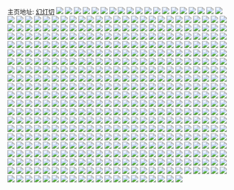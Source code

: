 主页地址: [幻灯切](https://weibo.com/u/5412449583) 
![](https://wx4.sinaimg.cn/mw2000/005Ui5nVly1h9natzh919j31sc1scnpe.jpg) 
![](https://wx4.sinaimg.cn/mw2000/005Ui5nVly1h9nevt09huj30n00n0wh3.jpg) 
![](https://wx4.sinaimg.cn/mw2000/005Ui5nVly1h9nczbnmfcj327v22g1i1.jpg) 
![](https://wx4.sinaimg.cn/mw2000/005Ui5nVly1h9nb213clcj30xk18eh2a.jpg) 
![](https://wx4.sinaimg.cn/mw2000/005Ui5nVly1h9ne6npmhoj30ty0ec777.jpg) 
![](https://wx4.sinaimg.cn/mw2000/005Ui5nVly1h9ndvvjcl5j31j41j4b29.jpg) 
![](https://wx4.sinaimg.cn/mw2000/005Ui5nVly1h9ne96yicrj31wx1wxe81.jpg) 
![](https://wx4.sinaimg.cn/mw2000/005Ui5nVly1h9ne7sv9xdj30k00b4aaj.jpg) 
![](https://wx4.sinaimg.cn/mw2000/005Ui5nVly1h9ndsv0gtlj30zx1bvtmv.jpg) 
![](https://wx4.sinaimg.cn/mw2000/005Ui5nVly1h9lpiifto1j329i29iqv5.jpg) 
![](https://wx4.sinaimg.cn/mw2000/005Ui5nVly1h9lpieqbm5j326u26ue82.jpg) 
![](https://wx4.sinaimg.cn/mw2000/005Ui5nVly1h9lptrwo8bj326v26vaum.jpg) 
![](https://wx4.sinaimg.cn/mw2000/005Ui5nVly1h9lqa38grnj31sc1sce81.jpg) 
![](https://wx4.sinaimg.cn/mw2000/005Ui5nVly1h9lqifw4ilj329p29pdvi.jpg) 
![](https://wx4.sinaimg.cn/mw2000/005Ui5nVly1h9lpin6esaj326u26ukjm.jpg) 
![](https://wx4.sinaimg.cn/mw2000/005Ui5nVly1h9gkvyl6u1j32c0340u0z.jpg) 
![](https://wx4.sinaimg.cn/mw2000/005Ui5nVly1h9gkw1big7j32c0340u0y.jpg) 
![](https://wx4.sinaimg.cn/mw2000/005Ui5nVly1h9gkw3atlmj33402c0kjn.jpg) 
![](https://wx4.sinaimg.cn/mw2000/005Ui5nVly1h9gkw62zqjj32c03401l1.jpg) 
![](https://wx4.sinaimg.cn/mw2000/005Ui5nVly1h9gl941cnpj32c0340u0y.jpg) 
![](https://wx4.sinaimg.cn/mw2000/005Ui5nVly1h9gafduklkj32c03407wj.jpg) 
![](https://wx4.sinaimg.cn/mw2000/005Ui5nVly1h9gafftsozj32c03401kz.jpg) 
![](https://wx4.sinaimg.cn/mw2000/005Ui5nVly1h9gafgtf1rj326c2wgb2a.jpg) 
![](https://wx4.sinaimg.cn/mw2000/005Ui5nVly1h9gafi0q05j32c03404qr.jpg) 
![](https://wx4.sinaimg.cn/mw2000/005Ui5nVly1h6qvjwzzkmj30sg0sg44x.jpg) 
![](https://wx4.sinaimg.cn/mw2000/005Ui5nVly1h6qmq89uerj311q11qkgm.jpg) 
![](https://wx4.sinaimg.cn/mw2000/005Ui5nVly1h6qmq9o7n6j318g18g1kx.jpg) 
![](https://wx4.sinaimg.cn/mw2000/005Ui5nVly1h6qms9kxgrj31bq0zrdim.jpg) 
![](https://wx4.sinaimg.cn/mw2000/005Ui5nVly1h6qms4kag2j32c0340kjm.jpg) 
![](https://wx4.sinaimg.cn/mw2000/005Ui5nVly1h6qms2kxd7j30xh0xh4kz.jpg) 
![](https://wx4.sinaimg.cn/mw2000/005Ui5nVly1h6qmqb3vkrj318g18gkjl.jpg) 
![](https://wx4.sinaimg.cn/mw2000/005Ui5nVly1h6qmqbueiij30xh0xh1kx.jpg) 
![](https://wx4.sinaimg.cn/mw2000/005Ui5nVly1h6qmqcp5gaj31121124qp.jpg) 
![](https://wx4.sinaimg.cn/mw2000/005Ui5nVly1h6qvjy19hjj311w11w14j.jpg) 
![](https://wx4.sinaimg.cn/mw2000/005Ui5nVly1h6qnc0jlm0j30sg0prdmw.jpg) 
![](https://wx4.sinaimg.cn/mw2000/005Ui5nVly1h6qnerkp25j30sg0sgtf8.jpg) 
![](https://wx4.sinaimg.cn/mw2000/005Ui5nVly1h6qmqeywgvj312q12qnhc.jpg) 
![](https://wx4.sinaimg.cn/mw2000/005Ui5nVly1h6r1sccmiej32c0340u0x.jpg) 
![](https://wx4.sinaimg.cn/mw2000/005Ui5nVly1h6qms7iea3j31sc28f4qq.jpg) 
![](https://wx4.sinaimg.cn/mw2000/005Ui5nVly1h6qmqdag8zj30oh0woaoo.jpg) 
![](https://wx4.sinaimg.cn/mw2000/005Ui5nVly1h6qmqe7v2fj30xc166x2i.jpg) 
![](https://wx4.sinaimg.cn/mw2000/005Ui5nVly1h6l5qq3yvoj32g81knkjl.jpg) 
![](https://wx4.sinaimg.cn/mw2000/005Ui5nVly1h6l5qg3tg4j32c0340kjl.jpg) 
![](https://wx4.sinaimg.cn/mw2000/005Ui5nVly1h6lkox7bowj30u01dfamu.jpg) 
![](https://wx4.sinaimg.cn/mw2000/005Ui5nVly1h6ou0dlxsrj30jk0q2wfj.jpg) 
![](https://wx4.sinaimg.cn/mw2000/005Ui5nVly1h6ou0f3ilyj32c02c07wh.jpg) 
![](https://wx4.sinaimg.cn/mw2000/005Ui5nVly1h6ou0h0rawj32ve25ju0x.jpg) 
![](https://wx4.sinaimg.cn/mw2000/005Ui5nVly1h6ou0ivvsnj33402c0x6p.jpg) 
![](https://wx4.sinaimg.cn/mw2000/005Ui5nVly1h6ou0lthcaj32c03401kz.jpg) 
![](https://wx4.sinaimg.cn/mw2000/005Ui5nVly1h6ou0o4np3j33402c0kjl.jpg) 
![](https://wx4.sinaimg.cn/mw2000/005Ui5nVly1h5aruou6ptj311q1dze81.jpg) 
![](https://wx4.sinaimg.cn/mw2000/005Ui5nVly1h5arugovtkj32c02c0u0z.jpg) 
![](https://wx4.sinaimg.cn/mw2000/005Ui5nVly1h5aruczfiij31z72ofkjo.jpg) 
![](https://wx4.sinaimg.cn/mw2000/005Ui5nVly1h5aruk5azaj32c02c0x6r.jpg) 
![](https://wx4.sinaimg.cn/mw2000/005Ui5nVly1h5arulumtuj316o1kwnpd.jpg) 
![](https://wx4.sinaimg.cn/mw2000/005Ui5nVly1h5arunud0kj32c02c01kz.jpg) 
![](https://wx4.sinaimg.cn/mw2000/005Ui5nVly1h4eqbodswtj32ao1j47wj.jpg) 
![](https://wx4.sinaimg.cn/mw2000/005Ui5nVly1h4eqbljcraj32ao328kjp.jpg) 
![](https://wx4.sinaimg.cn/mw2000/005Ui5nVly1h4eqbik55ij32ao1j4b2a.jpg) 
![](https://wx4.sinaimg.cn/mw2000/005Ui5nVly1h4baqku66mj326s2x2hdw.jpg) 
![](https://wx4.sinaimg.cn/mw2000/005Ui5nVly1h4baqriaexj315q1j44qp.jpg) 
![](https://wx4.sinaimg.cn/mw2000/005Ui5nVly1h4baqoz34ej31kv23unpd.jpg) 
![](https://wx4.sinaimg.cn/mw2000/005Ui5nVly1h4baqyfbakj31kw11xb29.jpg) 
![](https://wx4.sinaimg.cn/mw2000/005Ui5nVly1h4baqumsexj33402c0kjl.jpg) 
![](https://wx4.sinaimg.cn/mw2000/005Ui5nVly1h4bar26svcj31kw11x1kx.jpg) 
![](https://wx4.sinaimg.cn/mw2000/005Ui5nVly1h4baqfkbr8j31kw11xnpd.jpg) 
![](https://wx4.sinaimg.cn/mw2000/005Ui5nVly1h4baqt2zfmj32041c3e81.jpg) 
![](https://wx4.sinaimg.cn/mw2000/005Ui5nVly1h4bar760hrj32ao1j4u0y.jpg) 
![](https://wx4.sinaimg.cn/mw2000/005Ui5nVly1h3h1942hsmj316n1haqv5.jpg) 
![](https://wx4.sinaimg.cn/mw2000/005Ui5nVly1h3h18uejxgj32c0340hdx.jpg) 
![](https://wx4.sinaimg.cn/mw2000/005Ui5nVly1h3h192h5x0j316o1hcqv5.jpg) 
![](https://wx4.sinaimg.cn/mw2000/005Ui5nVly1h3h18yg8qoj31lc24gx6q.jpg) 
![](https://wx4.sinaimg.cn/mw2000/005Ui5nVly1h3h18w4fomj316o1hcnpd.jpg) 
![](https://wx4.sinaimg.cn/mw2000/005Ui5nVly1h2gefe0lsdj32c03407wj.jpg) 
![](https://wx4.sinaimg.cn/mw2000/005Ui5nVly1h2geffpiuqj31qq2bmqv6.jpg) 
![](https://wx4.sinaimg.cn/mw2000/005Ui5nVly1h2gefcvq4fj31b21i6b29.jpg) 
![](https://wx4.sinaimg.cn/mw2000/005Ui5nVly1h0vovfuvu0j32mc1yrx6p.jpg) 
![](https://wx4.sinaimg.cn/mw2000/005Ui5nVly1h0vovh9k9uj32nn1zqqv5.jpg) 
![](https://wx4.sinaimg.cn/mw2000/005Ui5nVly1h0vovessklj31v81ef1kx.jpg) 
![](https://wx4.sinaimg.cn/mw2000/005Ui5nVly1gzeg5mj5ndj33402c0u0y.jpg) 
![](https://wx4.sinaimg.cn/mw2000/005Ui5nVly1gzeg5nuiw5j32c02uc1ky.jpg) 
![](https://wx4.sinaimg.cn/mw2000/005Ui5nVly1gzeg5ozfh4j32c0340b2a.jpg) 
![](https://wx4.sinaimg.cn/mw2000/005Ui5nVly1gzeg5k70pcj33402c0npf.jpg) 
![](https://wx4.sinaimg.cn/mw2000/005Ui5nVly1gzeg5s6bzpj32c02j8u0x.jpg) 
![](https://wx4.sinaimg.cn/mw2000/005Ui5nVly1gzeg5r2ia2j32c03407wi.jpg) 
![](https://wx4.sinaimg.cn/mw2000/005Ui5nVly1gyennntyr0j30n00jp0te.jpg) 
![](https://wx4.sinaimg.cn/mw2000/005Ui5nVly1gyennlynixj30n00hqdgj.jpg) 
![](https://wx4.sinaimg.cn/mw2000/005Ui5nVly1gyennlkxhbj30mz0j8jsj.jpg) 
![](https://wx4.sinaimg.cn/mw2000/005Ui5nVly1gyennmgnebj30n00k1my2.jpg) 
![](https://wx4.sinaimg.cn/mw2000/005Ui5nVly1gyennmyxnsj30n00ktn12.jpg) 
![](https://wx4.sinaimg.cn/mw2000/005Ui5nVly1gyennnixvzj30n00jgt9l.jpg) 
![](https://wx4.sinaimg.cn/mw2000/005Ui5nVly1gxushecuqvj31sc28knpe.jpg) 
![](https://wx4.sinaimg.cn/mw2000/005Ui5nVly1gxutfh39s6j32c03407np.jpg) 
![](https://wx4.sinaimg.cn/mw2000/005Ui5nVly1gxutu1yqf4j31sc28fhdu.jpg) 
![](https://wx4.sinaimg.cn/mw2000/005Ui5nVly1gxutl7k9gyj31sc28s1kz.jpg) 
![](https://wx4.sinaimg.cn/mw2000/005Ui5nVly1gxutka70zqj328f28phdu.jpg) 
![](https://wx4.sinaimg.cn/mw2000/005Ui5nVly1gxuu13cvmej32c0340kjm.jpg) 
![](https://wx4.sinaimg.cn/mw2000/005Ui5nVly1gxutzdxq3ij32092sahdt.jpg) 
![](https://wx4.sinaimg.cn/mw2000/005Ui5nVly1gxuu14hf0aj30os0lbgp7.jpg) 
![](https://wx4.sinaimg.cn/mw2000/005Ui5nVly1gxuu2jtt4yj32c0340e81.jpg) 
![](https://wx4.sinaimg.cn/mw2000/005Ui5nVly1gvwct2n6vvj30u00u078g.jpg) 
![](https://wx4.sinaimg.cn/mw2000/005Ui5nVly1guokou93v6j62jb1wh7wi02.jpg) 
![](https://wx4.sinaimg.cn/mw2000/005Ui5nVly1guokoxlz4wj62gb1na7wi02.jpg) 
![](https://wx4.sinaimg.cn/mw2000/005Ui5nVly1guoiegwln4j30n01dskd6.jpg) 
![](https://wx4.sinaimg.cn/mw2000/005Ui5nVly1guoiejfrk7j60n01dsawz02.jpg) 
![](https://wx4.sinaimg.cn/mw2000/005Ui5nVly1gtyzil3vcxj30n00lv75q.jpg) 
![](https://wx4.sinaimg.cn/mw2000/005Ui5nVly1gtyzilenumj30n00hi0t3.jpg) 
![](https://wx4.sinaimg.cn/mw2000/005Ui5nVly1gtyzilp9enj30n00kd756.jpg) 
![](https://wx4.sinaimg.cn/mw2000/005Ui5nVly1gtyzim30xcj30n00kdwfc.jpg) 
![](https://wx4.sinaimg.cn/mw2000/005Ui5nVly1gtyzimf1msj30n00j6t9c.jpg) 
![](https://wx4.sinaimg.cn/mw2000/005Ui5nVly1gtyzimqi8mj30n00jkaan.jpg) 
![](https://wx4.sinaimg.cn/mw2000/005Ui5nVly1gtyzimzw2nj30n00k0q3k.jpg) 
![](https://wx4.sinaimg.cn/mw2000/005Ui5nVly1gtyzind6aij30n00nr0tm.jpg) 
![](https://wx4.sinaimg.cn/mw2000/005Ui5nVly1gtyzinnlgrj30n00ka3zo.jpg) 
![](https://wx4.sinaimg.cn/mw2000/005Ui5nVly1gtm5um4egbj32c03404qq.jpg) 
![](https://wx4.sinaimg.cn/mw2000/005Ui5nVly1gthmpe2gl2j31sc2dsx6p.jpg) 
![](https://wx4.sinaimg.cn/mw2000/005Ui5nVly1gthmpg33h3j31s41xdhdt.jpg) 
![](https://wx4.sinaimg.cn/mw2000/005Ui5nVly1gthmphoznjj31sc232e82.jpg) 
![](https://wx4.sinaimg.cn/mw2000/005Ui5nVly1gthmpkahkqj31o02801ky.jpg) 
![](https://wx4.sinaimg.cn/mw2000/005Ui5nVly1gthmpmlszcj31ij23px6p.jpg) 
![](https://wx4.sinaimg.cn/mw2000/005Ui5nVly1gthmppfk5jj31ic20gu0x.jpg) 
![](https://wx4.sinaimg.cn/mw2000/005Ui5nVly1gthmptbhtpj31lk24r1ky.jpg) 
![](https://wx4.sinaimg.cn/mw2000/005Ui5nVly1gthmpuw8lvj33402c0b2a.jpg) 
![](https://wx4.sinaimg.cn/mw2000/005Ui5nVly1gthmq1pt2kj320v2v0e83.jpg) 
![](https://wx4.sinaimg.cn/mw2000/005Ui5nVly1gthmwwtyywj31o020xqv5.jpg) 
![](https://wx4.sinaimg.cn/mw2000/005Ui5nVly1gtis9lftemj32802yo4qr.jpg) 
![](https://wx4.sinaimg.cn/mw2000/005Ui5nVly1gtise4vowfj32ds1scnpe.jpg) 
![](https://wx4.sinaimg.cn/mw2000/005Ui5nVly1gt63pq1j23j30n011242k.jpg) 
![](https://wx4.sinaimg.cn/mw2000/005Ui5nVly1gshwsxiamfj30n00ssaeu.jpg) 
![](https://wx4.sinaimg.cn/mw2000/005Ui5nVly1gshwsycuyzj30n00vnjwc.jpg) 
![](https://wx4.sinaimg.cn/mw2000/005Ui5nVly1gsgs5j6hdij31x11o0b2e.jpg) 
![](https://wx4.sinaimg.cn/mw2000/005Ui5nVly1gsgs5lqo26j31o01rkhdv.jpg) 
![](https://wx4.sinaimg.cn/mw2000/005Ui5nVgy1grxowrm0k9j31um1ulhdv.jpg) 
![](https://wx4.sinaimg.cn/mw2000/005Ui5nVgy1grxox679ohj32c02c0u15.jpg) 
![](https://wx4.sinaimg.cn/mw2000/005Ui5nVgy1grxow58rckj32682684qq.jpg) 
![](https://wx4.sinaimg.cn/mw2000/005Ui5nVgy1grxow9v71lj31jl1jlx6p.jpg) 
![](https://wx4.sinaimg.cn/mw2000/005Ui5nVgy1grxow6wx66j32c02c0npd.jpg) 
![](https://wx4.sinaimg.cn/mw2000/005Ui5nVgy1grxowejbjjj31hr1zo4qq.jpg) 
![](https://wx4.sinaimg.cn/mw2000/005Ui5nVgy1grxowkepc0j31xd1xd1kz.jpg) 
![](https://wx4.sinaimg.cn/mw2000/005Ui5nVgy1grxow3u2t9j31v4288npd.jpg) 
![](https://wx4.sinaimg.cn/mw2000/005Ui5nVgy1grxox993y5j33402c0b29.jpg) 
![](https://wx4.sinaimg.cn/mw2000/005Ui5nVgy1grxoxsv65sj32c02c0hdv.jpg) 
![](https://wx4.sinaimg.cn/mw2000/005Ui5nVgy1grxoxnkv26j32c0340e8b.jpg) 
![](https://wx4.sinaimg.cn/mw2000/005Ui5nVgy1grxp2zzzqaj31c21c2b29.jpg) 
![](https://wx4.sinaimg.cn/mw2000/005Ui5nVgy1grsnamm0c1j323o23okjm.jpg) 
![](https://wx4.sinaimg.cn/mw2000/005Ui5nVgy1grsnd0gcxzj3288289npj.jpg) 
![](https://wx4.sinaimg.cn/mw2000/005Ui5nVgy1grsncoefgtj32642iphdw.jpg) 
![](https://wx4.sinaimg.cn/mw2000/005Ui5nVgy1grsnah7jepj32c02c01l3.jpg) 
![](https://wx4.sinaimg.cn/mw2000/005Ui5nVgy1grsnd4zlahj32c02c0b2b.jpg) 
![](https://wx4.sinaimg.cn/mw2000/005Ui5nVgy1grsnd6y06uj32c02c07o6.jpg) 
![](https://wx4.sinaimg.cn/mw2000/005Ui5nVly1grlp1iqgv6j30n00jfta8.jpg) 
![](https://wx4.sinaimg.cn/mw2000/005Ui5nVly1grlp1iy9n0j30n00lpdgg.jpg) 
![](https://wx4.sinaimg.cn/mw2000/005Ui5nVly1grlp1j68s3j30n00kh3za.jpg) 
![](https://wx4.sinaimg.cn/mw2000/005Ui5nVly1grlp1jf434j30n00lv0t6.jpg) 
![](https://wx4.sinaimg.cn/mw2000/005Ui5nVly1grlp1k34ckj30n00ixgmu.jpg) 
![](https://wx4.sinaimg.cn/mw2000/005Ui5nVly1grlp1ld501j30n00jgaam.jpg) 
![](https://wx4.sinaimg.cn/mw2000/005Ui5nVly1grlp1ihvvaj30n00l5wf6.jpg) 
![](https://wx4.sinaimg.cn/mw2000/005Ui5nVly1grlp1lw7z2j30n00k5t9a.jpg) 
![](https://wx4.sinaimg.cn/mw2000/005Ui5nVly1grlp1m4jndj30n00k3gme.jpg) 
![](https://wx4.sinaimg.cn/mw2000/005Ui5nVly1gqv64q1xbrj30hs0hpjt1.jpg) 
![](https://wx4.sinaimg.cn/mw2000/005Ui5nVly1gqoulg76r7j31x71x7u12.jpg) 
![](https://wx4.sinaimg.cn/mw2000/005Ui5nVly1gqouljhp5aj327y2z8e82.jpg) 
![](https://wx4.sinaimg.cn/mw2000/005Ui5nVly1gqoulspw4nj323v2t5npn.jpg) 
![](https://wx4.sinaimg.cn/mw2000/005Ui5nVly1gqoulvn0v7j31y81ylnpd.jpg) 
![](https://wx4.sinaimg.cn/mw2000/005Ui5nVly1gqoumq2hqij31sl1sl1l5.jpg) 
![](https://wx4.sinaimg.cn/mw2000/005Ui5nVly1gqoumyk8jvj32c02c0npl.jpg) 
![](https://wx4.sinaimg.cn/mw2000/005Ui5nVly1gqoum61lspj32c02c0x6z.jpg) 
![](https://wx4.sinaimg.cn/mw2000/005Ui5nVly1gqoul9y2caj321n21nnpl.jpg) 
![](https://wx4.sinaimg.cn/mw2000/005Ui5nVly1gqoumj3m9uj32c0340qvj.jpg) 
![](https://wx4.sinaimg.cn/mw2000/005Ui5nVly1gp930ursyjj31hb1hb4qp.jpg) 
![](https://wx4.sinaimg.cn/mw2000/005Ui5nVly1gp930snfypj32c02c0npe.jpg) 
![](https://wx4.sinaimg.cn/mw2000/005Ui5nVly1gp930tq12aj32c02fakjm.jpg) 
![](https://wx4.sinaimg.cn/mw2000/005Ui5nVly1gou57v2877j30n00l60tc.jpg) 
![](https://wx4.sinaimg.cn/mw2000/005Ui5nVly1gou57vfnsaj30n00jx40d.jpg) 
![](https://wx4.sinaimg.cn/mw2000/005Ui5nVly1gou57w1w46j30n00j3gma.jpg) 
![](https://wx4.sinaimg.cn/mw2000/005Ui5nVly1gou57wk2ycj30n00ildgl.jpg) 
![](https://wx4.sinaimg.cn/mw2000/005Ui5nVly1gou57vrli6j30n00j9jsu.jpg) 
![](https://wx4.sinaimg.cn/mw2000/005Ui5nVly1gou57uo8h8j30n00itmxt.jpg) 
![](https://wx4.sinaimg.cn/mw2000/005Ui5nVly1gou57wbzx5j30n00jht9l.jpg) 
![](https://wx4.sinaimg.cn/mw2000/005Ui5nVly1gou57wt7v4j30n00kiaav.jpg) 
![](https://wx4.sinaimg.cn/mw2000/005Ui5nVly1gou58gptcyj30n00i7dgp.jpg) 
![](https://wx4.sinaimg.cn/mw2000/005Ui5nVly1gobn1wl5xnj32681mob29.jpg) 
![](https://wx4.sinaimg.cn/mw2000/005Ui5nVly1gobn1yfqgbj32br1qtkjl.jpg) 
![](https://wx4.sinaimg.cn/mw2000/005Ui5nVly1gobn21hkgxj329v1penpd.jpg) 
![](https://wx4.sinaimg.cn/mw2000/005Ui5nVly1gobn278gwuj32y624qnpe.jpg) 
![](https://wx4.sinaimg.cn/mw2000/005Ui5nVly1gobn23yiz9j31x61w3hdt.jpg) 
![](https://wx4.sinaimg.cn/mw2000/005Ui5nVly1gobn1u8zpfj33402c01kz.jpg) 
![](https://wx4.sinaimg.cn/mw2000/005Ui5nVly1gnf7bt4ilzj30n00jdadv.jpg) 
![](https://wx4.sinaimg.cn/mw2000/005Ui5nVly1gnf7btsjegj30n00lqq78.jpg) 
![](https://wx4.sinaimg.cn/mw2000/005Ui5nVly1gnf7btd0duj30n00jnwia.jpg) 
![](https://wx4.sinaimg.cn/mw2000/005Ui5nVly1gnf7btzl9rj30ms0m8aej.jpg) 
![](https://wx4.sinaimg.cn/mw2000/005Ui5nVly1gnf7lsr0pej30n00lfq71.jpg) 
![](https://wx4.sinaimg.cn/mw2000/005Ui5nVly1gnf7bubdzmj30n00iujva.jpg) 
![](https://wx4.sinaimg.cn/mw2000/005Ui5nVly1gnf7bujxrvj30n00iztc5.jpg) 
![](https://wx4.sinaimg.cn/mw2000/005Ui5nVly1gnf7htfjosj30n00jcjxc.jpg) 
![](https://wx4.sinaimg.cn/mw2000/005Ui5nVly1gnf7lsj17tj30n00j10w5.jpg) 
![](https://wx4.sinaimg.cn/mw2000/005Ui5nVly1gn3bvzveylj30mg0u0q91.jpg) 
![](https://wx4.sinaimg.cn/mw2000/005Ui5nVly1gm8ev0kfx4j32c02c0e83.jpg) 
![](https://wx4.sinaimg.cn/mw2000/005Ui5nVly1gm8ev764i3j31xl1xl1ky.jpg) 
![](https://wx4.sinaimg.cn/mw2000/005Ui5nVly1gm8euu3cexj32c02c0b2b.jpg) 
![](https://wx4.sinaimg.cn/mw2000/005Ui5nVly1gm8euojndfj32c02c0e82.jpg) 
![](https://wx4.sinaimg.cn/mw2000/005Ui5nVly1gm8eu7kf32j32c02c04qp.jpg) 
![](https://wx4.sinaimg.cn/mw2000/005Ui5nVly1gm8euhnf5sj30ru15qtkh.jpg) 
![](https://wx4.sinaimg.cn/mw2000/005Ui5nVly1gm8euee4x6j31vf1hkhdt.jpg) 
![](https://wx4.sinaimg.cn/mw2000/005Ui5nVly1gm8eu9rng0j30ru17jh77.jpg) 
![](https://wx4.sinaimg.cn/mw2000/005Ui5nVly1gm8euguaojj31rk1rkb29.jpg) 
![](https://wx4.sinaimg.cn/mw2000/005Ui5nVly1glb0me86wvj32c0340hdu.jpg) 
![](https://wx4.sinaimg.cn/mw2000/005Ui5nVly1glb0ml741fj32c03401kz.jpg) 
![](https://wx4.sinaimg.cn/mw2000/005Ui5nVly1gl1ttsd57gj30n01ds4qs.jpg) 
![](https://wx4.sinaimg.cn/mw2000/005Ui5nVly1gl1ttv95qij30n01dse84.jpg) 
![](https://wx4.sinaimg.cn/mw2000/005Ui5nVly1gl1ttvo7kwj30n00fgmzv.jpg) 
![](https://wx4.sinaimg.cn/mw2000/005Ui5nVly1gl1ttyc8g2j30n01ds4qs.jpg) 
![](https://wx4.sinaimg.cn/mw2000/005Ui5nVly1gl1ttyxhxpj30mo0tnwjv.jpg) 
![](https://wx4.sinaimg.cn/mw2000/005Ui5nVly1gl1tu1shrcj30n01dsnpg.jpg) 
![](https://wx4.sinaimg.cn/mw2000/005Ui5nVly1gl1ttpmby7j30n01dsb2c.jpg) 
![](https://wx4.sinaimg.cn/mw2000/005Ui5nVly1gl1tu4kgi0j30n01dse84.jpg) 
![](https://wx4.sinaimg.cn/mw2000/005Ui5nVly1gka1evnhpqj31o044bu0y.jpg) 
![](https://wx4.sinaimg.cn/mw2000/005Ui5nVly1gka1f4ldvhj30n01dsb29.jpg) 
![](https://wx4.sinaimg.cn/mw2000/005Ui5nVly1gka1f0xa71j31o046iu0x.jpg) 
![](https://wx4.sinaimg.cn/mw2000/005Ui5nVly1gj8j0kackoj32c03407wj.jpg) 
![](https://wx4.sinaimg.cn/mw2000/005Ui5nVly1gj8j0yw9vhj32c02c0hdu.jpg) 
![](https://wx4.sinaimg.cn/mw2000/005Ui5nVly1gj8j0qunknj32c0340hdv.jpg) 
![](https://wx4.sinaimg.cn/mw2000/005Ui5nVly1gj8j0adx0hj324e2tvx6q.jpg) 
![](https://wx4.sinaimg.cn/mw2000/005Ui5nVly1gj8j0vjesnj314z1jf4qp.jpg) 
![](https://wx4.sinaimg.cn/mw2000/005Ui5nVly1gj8j00lmxjj31y92pc7wi.jpg) 
![](https://wx4.sinaimg.cn/mw2000/005Ui5nVly1gj8j0eqldvj31w92r0hdu.jpg) 
![](https://wx4.sinaimg.cn/mw2000/005Ui5nVly1gj8j0u0njqj32c0340u0x.jpg) 
![](https://wx4.sinaimg.cn/mw2000/005Ui5nVly1gj8s01sucdj31w42iuqv5.jpg) 
![](https://wx4.sinaimg.cn/mw2000/005Ui5nVly1gj6hvufoguj30n00fvadq.jpg) 
![](https://wx4.sinaimg.cn/mw2000/005Ui5nVly1gj58swxyslj32c0340e83.jpg) 
![](https://wx4.sinaimg.cn/mw2000/005Ui5nVly1gj58stmeluj30ki0o9n3i.jpg) 
![](https://wx4.sinaimg.cn/mw2000/005Ui5nVly1gizq5b6f5lj30u00x17dm.jpg) 
![](https://wx4.sinaimg.cn/mw2000/005Ui5nVly1gizq54ear9j30u011iahl.jpg) 
![](https://wx4.sinaimg.cn/mw2000/005Ui5nVly1gizq5calkmj30u00u0jyq.jpg) 
![](https://wx4.sinaimg.cn/mw2000/005Ui5nVly1gizq59ejukj30u00u00z8.jpg) 
![](https://wx4.sinaimg.cn/mw2000/005Ui5nVly1gizq571au7j30u00u079x.jpg) 
![](https://wx4.sinaimg.cn/mw2000/005Ui5nVly1gizq58rksmj30u00u0gs0.jpg) 
![](https://wx4.sinaimg.cn/mw2000/005Ui5nVly1gizq5amgpfj30u00u0qf1.jpg) 
![](https://wx4.sinaimg.cn/mw2000/005Ui5nVly1gizq56c5vjj30u011in6f.jpg) 
![](https://wx4.sinaimg.cn/mw2000/005Ui5nVly1gj0q9m57i5j327n27ne81.jpg) 
![](https://wx4.sinaimg.cn/mw2000/005Ui5nVly1gi5ptiwvjgj31400u04dc.jpg) 
![](https://wx4.sinaimg.cn/mw2000/005Ui5nVly1gi5ptjlftuj30u0140n3e.jpg) 
![](https://wx4.sinaimg.cn/mw2000/005Ui5nVly1gi5ptkj51zj31400u0jwq.jpg) 
![](https://wx4.sinaimg.cn/mw2000/005Ui5nVly1gi5ptlftrkj30u014047i.jpg) 
![](https://wx4.sinaimg.cn/mw2000/005Ui5nVly1gi5ptnxb4dj31400u0k7f.jpg) 
![](https://wx4.sinaimg.cn/mw2000/005Ui5nVly1gi5ptp4eo9j30u0140akf.jpg) 
![](https://wx4.sinaimg.cn/mw2000/005Ui5nVly1gi5ptpvp4nj30u0140ag6.jpg) 
![](https://wx4.sinaimg.cn/mw2000/005Ui5nVly1gi5ptr23hrj30u0140dpw.jpg) 
![](https://wx4.sinaimg.cn/mw2000/005Ui5nVly1gi5ptsc7kij30u0140tgw.jpg) 
![](https://wx4.sinaimg.cn/mw2000/005Ui5nVly1ghzywi4dwkj30u02h0ajm.jpg) 
![](https://wx4.sinaimg.cn/mw2000/005Ui5nVly1gh05olvq81j3269269qv6.jpg) 
![](https://wx4.sinaimg.cn/mw2000/005Ui5nVly1gh05ohdnbzj31w421lb2a.jpg) 
![](https://wx4.sinaimg.cn/mw2000/005Ui5nVly1gh05nu7h15j31ae1c8arl.jpg) 
![](https://wx4.sinaimg.cn/mw2000/005Ui5nVly1gh05oc84zkj31cl13q1kx.jpg) 
![](https://wx4.sinaimg.cn/mw2000/005Ui5nVly1gh05oefnonj32c02c07wi.jpg) 
![](https://wx4.sinaimg.cn/mw2000/005Ui5nVly1gh05oaujybj31gx16khdt.jpg) 
![](https://wx4.sinaimg.cn/mw2000/005Ui5nVly1ggtyfcd3d6j30ri3uctru.jpg) 
![](https://wx4.sinaimg.cn/mw2000/005Ui5nVly1ggtyfd0iiij30z20o7gtb.jpg) 
![](https://wx4.sinaimg.cn/mw2000/005Ui5nVly1ggf5l76mf6j30y00u0dkl.jpg) 
![](https://wx4.sinaimg.cn/mw2000/005Ui5nVly1gg6v6qcao9j329q1pae81.jpg) 
![](https://wx4.sinaimg.cn/mw2000/005Ui5nVly1gg6uyp70bfj32c0340b2a.jpg) 
![](https://wx4.sinaimg.cn/mw2000/005Ui5nVly1gg6uyj75zdj331529ue82.jpg) 
![](https://wx4.sinaimg.cn/mw2000/005Ui5nVly1gg6uyna7koj32wu26lkjm.jpg) 
![](https://wx4.sinaimg.cn/mw2000/005Ui5nVly1gfvkyow2apj30n00zljzi.jpg) 
![](https://wx4.sinaimg.cn/mw2000/005Ui5nVly1gfwjfjgk5nj30n010odjy.jpg) 
![](https://wx4.sinaimg.cn/mw2000/005Ui5nVly1gfvktcjurej30n00zt7f0.jpg) 
![](https://wx4.sinaimg.cn/mw2000/005Ui5nVly1gfwjfm4unyj31ia1vu1ky.jpg) 
![](https://wx4.sinaimg.cn/mw2000/005Ui5nVly1gfwjfixp1ij31j41wwe81.jpg) 
![](https://wx4.sinaimg.cn/mw2000/005Ui5nVly1gfwjfki5j5j31g21t2qv5.jpg) 
![](https://wx4.sinaimg.cn/mw2000/005Ui5nVly1gfy3f59qmyj30n00ffgox.jpg) 
![](https://wx4.sinaimg.cn/mw2000/005Ui5nVly1gfy3f5t2g4j30n00dt778.jpg) 
![](https://wx4.sinaimg.cn/mw2000/005Ui5nVly1gfy3f6cfttj30n00di41j.jpg) 
![](https://wx4.sinaimg.cn/mw2000/005Ui5nVly1gfxob5oj3nj30n01dshdu.jpg) 
![](https://wx4.sinaimg.cn/mw2000/005Ui5nVly1gfqucnkpugj30u00ww789.jpg) 
![](https://wx4.sinaimg.cn/mw2000/005Ui5nVly1gfdyc7k21yj31s02dckjm.jpg) 
![](https://wx4.sinaimg.cn/mw2000/005Ui5nVly1gfdyc4n14hj30ru1idx3h.jpg) 
![](https://wx4.sinaimg.cn/mw2000/005Ui5nVly1gfdyc3z6e7j31s02dce83.jpg) 
![](https://wx4.sinaimg.cn/mw2000/005Ui5nVly1gfdyc1uuy5j30ru1i64kd.jpg) 
![](https://wx4.sinaimg.cn/mw2000/005Ui5nVly1gfdyc6d729j32c02c0u0x.jpg) 
![](https://wx4.sinaimg.cn/mw2000/005Ui5nVly1gfdyc5nnidj31s02dc4qq.jpg) 
![](https://wx4.sinaimg.cn/mw2000/005Ui5nVly1gfdyc2tqc7j30ru1n07wh.jpg) 
![](https://wx4.sinaimg.cn/mw2000/005Ui5nVly1gfdyfvl64vj31241db1kx.jpg) 
![](https://wx4.sinaimg.cn/mw2000/005Ui5nVly1gfdyc2cbr5j30ru1jo4qp.jpg) 
![](https://wx4.sinaimg.cn/mw2000/005Ui5nVly1gfdyz219qij317w17w1b3.jpg) 
![](https://wx4.sinaimg.cn/mw2000/005Ui5nVly1gfdyfxcei6j31c81lktsn.jpg) 
![](https://wx4.sinaimg.cn/mw2000/005Ui5nVly1gfdyyre7i5j31bb1r3hdu.jpg) 
![](https://wx4.sinaimg.cn/mw2000/005Ui5nVly1gf606sxvylj31an1ma4qp.jpg) 
![](https://wx4.sinaimg.cn/mw2000/005Ui5nVly1gf607r3fodj32802s0hdv.jpg) 
![](https://wx4.sinaimg.cn/mw2000/005Ui5nVly1gf607yw92zj31rz24tu0x.jpg) 
![](https://wx4.sinaimg.cn/mw2000/005Ui5nVly1gf60718yeej31g81tbb2a.jpg) 
![](https://wx4.sinaimg.cn/mw2000/005Ui5nVly1gf606phtp1j30n00v1dj9.jpg) 
![](https://wx4.sinaimg.cn/mw2000/005Ui5nVly1gf607cg3ebj31e51xshdu.jpg) 
![](https://wx4.sinaimg.cn/mw2000/005Ui5nVly1gf6075tn6nj318n1jtb29.jpg) 
![](https://wx4.sinaimg.cn/mw2000/005Ui5nVly1gf608aksojj319s1l8b29.jpg) 
![](https://wx4.sinaimg.cn/mw2000/005Ui5nVly1gf608488b9j316t1hi1kx.jpg) 
![](https://wx4.sinaimg.cn/mw2000/005Ui5nVly1geu2zglsbgj31t12pa4qp.jpg) 
![](https://wx4.sinaimg.cn/mw2000/005Ui5nVly1geu2zfuagzj31md1srkai.jpg) 
![](https://wx4.sinaimg.cn/mw2000/005Ui5nVly1gemiqoppkzj30n01ds7ik.jpg) 
![](https://wx4.sinaimg.cn/mw2000/005Ui5nVly1gedbtf5hlyj30u01a2n1x.jpg) 
![](https://wx4.sinaimg.cn/mw2000/005Ui5nVly1gedbtg06ojj30go0or76q.jpg) 
![](https://wx4.sinaimg.cn/mw2000/005Ui5nVly1ge3o8b8063j32c0340b2b.jpg) 
![](https://wx4.sinaimg.cn/mw2000/005Ui5nVly1ge3o8ce2npj31le2dse81.jpg) 
![](https://wx4.sinaimg.cn/mw2000/005Ui5nVly1ge3o8d4icqj31lg1kb1kx.jpg) 
![](https://wx4.sinaimg.cn/mw2000/005Ui5nVly1gdl3jlt95dj30lw0mr0x4.jpg) 
![](https://wx4.sinaimg.cn/mw2000/005Ui5nVly1gdl3jm8j9wj30ms0p2798.jpg) 
![](https://wx4.sinaimg.cn/mw2000/005Ui5nVly1gdl3jmi8rmj30mi0o20ww.jpg) 
![](https://wx4.sinaimg.cn/mw2000/005Ui5nVly1gdl3jmvs8oj30mx0p1jw4.jpg) 
![](https://wx4.sinaimg.cn/mw2000/005Ui5nVly1gdl3jn7yrnj30n00pstdu.jpg) 
![](https://wx4.sinaimg.cn/mw2000/005Ui5nVly1gdbxfk808tj30n00n6dj0.jpg) 
![](https://wx4.sinaimg.cn/mw2000/005Ui5nVly1gd6iuowlmij32c02c0b2a.jpg) 
![](https://wx4.sinaimg.cn/mw2000/005Ui5nVly1gd6k0s1d7vj31km1ybhdt.jpg) 
![](https://wx4.sinaimg.cn/mw2000/005Ui5nVly1gd6k0witlyj31hw1p04qp.jpg) 
![](https://wx4.sinaimg.cn/mw2000/005Ui5nVly1gd6itw9htyj31xu2c3npd.jpg) 
![](https://wx4.sinaimg.cn/mw2000/005Ui5nVly1gd6iu0b7eqj31uf206kjl.jpg) 
![](https://wx4.sinaimg.cn/mw2000/005Ui5nVly1gcnovcfr1dj30n00r4dlg.jpg) 
![](https://wx4.sinaimg.cn/mw2000/005Ui5nVly1gcnou8s66cj30ky0o9wjc.jpg) 
![](https://wx4.sinaimg.cn/mw2000/005Ui5nVly1gcnou9mqcqj30n00vkgp9.jpg) 
![](https://wx4.sinaimg.cn/mw2000/005Ui5nVly1gcnovb0ogmj31sc2dstqw.jpg) 
![](https://wx4.sinaimg.cn/mw2000/005Ui5nVly1gcnovedydxj30n00pgn1k.jpg) 
![](https://wx4.sinaimg.cn/mw2000/005Ui5nVly1gcnozh5xu8j31sc2ds1go.jpg) 
![](https://wx4.sinaimg.cn/mw2000/005Ui5nVly1gcle3g62hgj31sc28f1ky.jpg) 
![](https://wx4.sinaimg.cn/mw2000/005Ui5nVly1gcle39izucj31sc28fx6p.jpg) 
![](https://wx4.sinaimg.cn/mw2000/005Ui5nVly1gcle4c9na3j31sc28f1ky.jpg) 
![](https://wx4.sinaimg.cn/mw2000/005Ui5nVly1gbrb4swzqnj30u00u07i4.jpg) 
![](https://wx4.sinaimg.cn/mw2000/005Ui5nVly1gbrb4uwmzyj30u20u07g0.jpg) 
![](https://wx4.sinaimg.cn/mw2000/005Ui5nVly1gbrb4twuetj30u00u0na0.jpg) 
![](https://wx4.sinaimg.cn/mw2000/005Ui5nVly1gbrb4x1768j30n00rngr1.jpg) 
![](https://wx4.sinaimg.cn/mw2000/005Ui5nVly1gbrb4rnkoxj30n00srn1n.jpg) 
![](https://wx4.sinaimg.cn/mw2000/005Ui5nVly1gbrb4r4evuj30n00pe79m.jpg) 
![](https://wx4.sinaimg.cn/mw2000/005Ui5nVly1gbrb4vg6okj30n014wgqv.jpg) 
![](https://wx4.sinaimg.cn/mw2000/005Ui5nVly1gbrb4xwiplj30n014wwlb.jpg) 
![](https://wx4.sinaimg.cn/mw2000/005Ui5nVly1gbrb4wl6lej30u00u0gvm.jpg) 
![](https://wx4.sinaimg.cn/mw2000/005Ui5nVly1gbrb4yuvmnj30u00u0145.jpg) 
![](https://wx4.sinaimg.cn/mw2000/005Ui5nVly1gbrb4zu1bgj30u00u0k24.jpg) 
![](https://wx4.sinaimg.cn/mw2000/005Ui5nVly1gb817bj66ej31lq1lq4qp.jpg) 
![](https://wx4.sinaimg.cn/mw2000/005Ui5nVly1gb817cktkzj327n27n7wi.jpg) 
![](https://wx4.sinaimg.cn/mw2000/005Ui5nVly1gb42ga0n0aj31os28ze81.jpg) 
![](https://wx4.sinaimg.cn/mw2000/005Ui5nVly1gb42gb962bj32802yo4qr.jpg) 
![](https://wx4.sinaimg.cn/mw2000/005Ui5nVly1gb42g8wanej31od28fe81.jpg) 
![](https://wx4.sinaimg.cn/mw2000/005Ui5nVly1gakp9sjudzj30ku0qxgro.jpg) 
![](https://wx4.sinaimg.cn/mw2000/005Ui5nVly1gakp9scve0j30ku0o7dlc.jpg) 
![](https://wx4.sinaimg.cn/mw2000/005Ui5nVly1gakpcll5mzj31w01w01f9.jpg) 
![](https://wx4.sinaimg.cn/mw2000/005Ui5nVly1gagegq4d6hj31ih1ihnkx.jpg) 
![](https://wx4.sinaimg.cn/mw2000/005Ui5nVly1gagegqq8enj31ev1rl1kx.jpg) 
![](https://wx4.sinaimg.cn/mw2000/005Ui5nVly1gagegr8fjcj31o01o0ki5.jpg) 
![](https://wx4.sinaimg.cn/mw2000/005Ui5nVly1gacr0aefkbj30sy0s1tg5.jpg) 
![](https://wx4.sinaimg.cn/mw2000/005Ui5nVly1g9ucipp9tuj30u0140ahe.jpg) 
![](https://wx4.sinaimg.cn/mw2000/005Ui5nVly1g9uciqknnfj30u00u00zr.jpg) 
![](https://wx4.sinaimg.cn/mw2000/005Ui5nVly1g9mxmvu3rtj31f11f1nes.jpg) 
![](https://wx4.sinaimg.cn/mw2000/005Ui5nVly1g9mxmvbp04j31f21jfngr.jpg) 
![](https://wx4.sinaimg.cn/mw2000/005Ui5nVly1g9mxmua45uj31f21i24fn.jpg) 
![](https://wx4.sinaimg.cn/mw2000/005Ui5nVly1g9js1f314uj30v90oggoe.jpg) 
![](https://wx4.sinaimg.cn/mw2000/005Ui5nVly1g9js1fdi3vj30v90ocgoj.jpg) 
![](https://wx4.sinaimg.cn/mw2000/005Ui5nVly1g9js1fnle1j30tz0ngdij.jpg) 
![](https://wx4.sinaimg.cn/mw2000/005Ui5nVly1g96nf31wtnj30mz0qtjyj.jpg) 
![](https://wx4.sinaimg.cn/mw2000/005Ui5nVly1g8f1ek9r1mj31f01rre6k.jpg) 
![](https://wx4.sinaimg.cn/mw2000/005Ui5nVly1g8f1enafg0j31w01f1b03.jpg) 
![](https://wx4.sinaimg.cn/mw2000/005Ui5nVly1g8f1el8o2yj31j41ey7wh.jpg) 
![](https://wx4.sinaimg.cn/mw2000/005Ui5nVly1g8f1ep58cij31w01eye81.jpg) 
![](https://wx4.sinaimg.cn/mw2000/005Ui5nVly1g8f1s2spzwj32c0340npd.jpg) 
![](https://wx4.sinaimg.cn/mw2000/005Ui5nVly1g8f1elovvhj30zr14l4bw.jpg) 
![](https://wx4.sinaimg.cn/mw2000/005Ui5nVly1g8f1eqgg3vj31d51deh41.jpg) 
![](https://wx4.sinaimg.cn/mw2000/005Ui5nVly1g8f1eqybs0j31kb0uatli.jpg) 
![](https://wx4.sinaimg.cn/mw2000/005Ui5nVly1g8f1ejkx8nj31f21fcqjc.jpg) 
![](https://wx4.sinaimg.cn/mw2000/005Ui5nVly1g8f1s7k2rij32c02c0npd.jpg) 
![](https://wx4.sinaimg.cn/mw2000/005Ui5nVly1g8f1esew7pj32c03401ky.jpg) 
![](https://wx4.sinaimg.cn/mw2000/005Ui5nVly1g8f1rvuv7ej31jz1ey1ed.jpg) 
![](https://wx4.sinaimg.cn/mw2000/005Ui5nVly1g8f1rwpp8yj32c02c0ww7.jpg) 
![](https://wx4.sinaimg.cn/mw2000/005Ui5nVly1g8f1s52wd9j31w01f0e81.jpg) 
![](https://wx4.sinaimg.cn/mw2000/005Ui5nVly1g8f1s8zlfuj33402c0qv5.jpg) 
![](https://wx4.sinaimg.cn/mw2000/005Ui5nVly1g8f1sbh417j32c02c01ia.jpg) 
![](https://wx4.sinaimg.cn/mw2000/005Ui5nVly1g84j8kkmvij32c02c0b29.jpg) 
![](https://wx4.sinaimg.cn/mw2000/005Ui5nVly1g81npb98arj30ku1xik2r.jpg) 
![](https://wx4.sinaimg.cn/mw2000/005Ui5nVly1g7z0liql78j32p520pkjm.jpg) 
![](https://wx4.sinaimg.cn/mw2000/005Ui5nVly1g72qe4pa3aj31f21rtqtf.jpg) 
![](https://wx4.sinaimg.cn/mw2000/005Ui5nVly1g72qe5amnjj31f21rte4q.jpg) 
![](https://wx4.sinaimg.cn/mw2000/005Ui5nVly1g644a2uemej30kw1axqb1.jpg) 
![](https://wx4.sinaimg.cn/mw2000/005Ui5nVly1g644b2sizfj30kw2wv7ja.jpg) 
![](https://wx4.sinaimg.cn/mw2000/005Ui5nVly1g644b4oifjj30kw3ro1em.jpg) 
![](https://wx4.sinaimg.cn/mw2000/005Ui5nVly1g644b5iufnj30kw3x0tm1.jpg) 
![](https://wx4.sinaimg.cn/mw2000/005Ui5nVly1g644b60duuj30kw177dmo.jpg) 
![](https://wx4.sinaimg.cn/mw2000/005Ui5nVly1g644b6s60rj30kw3ratvh.jpg) 
![](https://wx4.sinaimg.cn/mw2000/005Ui5nVly1g644b8r6muj30kw2wg1kh.jpg) 
![](https://wx4.sinaimg.cn/mw2000/005Ui5nVly1g644a1owofj30kw45cwz7.jpg) 
![](https://wx4.sinaimg.cn/mw2000/005Ui5nVly1g644b95wc1j30kw2b74dl.jpg) 
![](https://wx4.sinaimg.cn/mw2000/005Ui5nVly1g6066gfpguj31gk15y1kx.jpg) 
![](https://wx4.sinaimg.cn/mw2000/005Ui5nVly1g6066h33aaj31ef15d1df.jpg) 
![](https://wx4.sinaimg.cn/mw2000/005Ui5nVly1g6066fidu6j31bi14k4mh.jpg) 
![](https://wx4.sinaimg.cn/mw2000/005Ui5nVly1g6066i9rxjj31vz1vzkjl.jpg) 
![](https://wx4.sinaimg.cn/mw2000/005Ui5nVly1g6066a4cnpj31vz1vzkjl.jpg) 
![](https://wx4.sinaimg.cn/mw2000/005Ui5nVly1g6066kbap2j31vz1vznpd.jpg) 
![](https://wx4.sinaimg.cn/mw2000/005Ui5nVly1g6066no9w4j31vz1vz1kx.jpg) 
![](https://wx4.sinaimg.cn/mw2000/005Ui5nVly1g6066m9vy5j31w01wzb29.jpg) 
![](https://wx4.sinaimg.cn/mw2000/005Ui5nVly1g6066p3uvaj31vz1vz1kx.jpg) 
![](https://wx4.sinaimg.cn/mw2000/005Ui5nVly1g5x2guvrmcj30u011gdul.jpg) 
![](https://wx4.sinaimg.cn/mw2000/005Ui5nVly1g5x2gu02dyj30u011gdu3.jpg) 
![](https://wx4.sinaimg.cn/mw2000/005Ui5nVly1g5x2gvdbyxj30u011gaq9.jpg) 
![](https://wx4.sinaimg.cn/mw2000/005Ui5nVly1g5x2gvszvqj30u00u07fv.jpg) 
![](https://wx4.sinaimg.cn/mw2000/005Ui5nVly1g5x2gw5t1zj30u00u0149.jpg) 
![](https://wx4.sinaimg.cn/mw2000/005Ui5nVly1g5x2gwjpnkj30u011g4d2.jpg) 
![](https://wx4.sinaimg.cn/mw2000/005Ui5nVly1g5x2gwvokgj30u00u0drd.jpg) 
![](https://wx4.sinaimg.cn/mw2000/005Ui5nVly1g5x2gx5t9zj30u00u0tj0.jpg) 
![](https://wx4.sinaimg.cn/mw2000/005Ui5nVly1g5x2gy1tgej30u011iqig.jpg) 
![](https://wx4.sinaimg.cn/mw2000/005Ui5nVly1g5se2moho8j30u10xtqam.jpg) 
![](https://wx4.sinaimg.cn/mw2000/005Ui5nVly1g5se2q548mj30u00u0aev.jpg) 
![](https://wx4.sinaimg.cn/mw2000/005Ui5nVly1g5se2lagzvj30u00u0tc7.jpg) 
![](https://wx4.sinaimg.cn/mw2000/005Ui5nVly1g5se2o2ivuj30u00u0n34.jpg) 
![](https://wx4.sinaimg.cn/mw2000/005Ui5nVly1g5se2poe5dj30u00u0gu8.jpg) 
![](https://wx4.sinaimg.cn/mw2000/005Ui5nVly1g5se4rwa22j30u01hcawr.jpg) 
![](https://wx4.sinaimg.cn/mw2000/005Ui5nVly1g5ggyuqt9wj31120ku1ky.jpg) 
![](https://wx4.sinaimg.cn/mw2000/005Ui5nVly1g5ggyq4k3xj31el0qkgrx.jpg) 
![](https://wx4.sinaimg.cn/mw2000/005Ui5nVly1g5ggyv9jarj30zk0k00wc.jpg) 
![](https://wx4.sinaimg.cn/mw2000/005Ui5nVly1g5ggyzqiy2j31120kux6p.jpg) 
![](https://wx4.sinaimg.cn/mw2000/005Ui5nVly1g5ggz5a3cvj31120kuhdt.jpg) 
![](https://wx4.sinaimg.cn/mw2000/005Ui5nVly1g5ggz5vz1gj30gx0db0td.jpg) 
![](https://wx4.sinaimg.cn/mw2000/005Ui5nVly1g5dooyvr30j30u016gk0c.jpg) 
![](https://wx4.sinaimg.cn/mw2000/005Ui5nVly1g5doozkmksj30u016fdo7.jpg) 
![](https://wx4.sinaimg.cn/mw2000/005Ui5nVly1g5dop22ef8j30u01g37bo.jpg) 
![](https://wx4.sinaimg.cn/mw2000/005Ui5nVly1g5dop0s810j30m80tpae9.jpg) 
![](https://wx4.sinaimg.cn/mw2000/005Ui5nVly1g5dop2oovwj30go0xm784.jpg) 
![](https://wx4.sinaimg.cn/mw2000/005Ui5nVly1g5dooyiua3j30u00u0434.jpg) 
![](https://wx4.sinaimg.cn/mw2000/005Ui5nVly1g57wn6a3gpj31ce1f8hdt.jpg) 
![](https://wx4.sinaimg.cn/mw2000/005Ui5nVly1g57wn7h3pej31w01w0x6p.jpg) 
![](https://wx4.sinaimg.cn/mw2000/005Ui5nVly1g57wn8ea33j31w01f1b29.jpg) 
![](https://wx4.sinaimg.cn/mw2000/005Ui5nVly1g4g4n4py9sj30rs0rs42o.jpg) 
![](https://wx4.sinaimg.cn/mw2000/005Ui5nVly1g4dr2awn32j31w01ey4qp.jpg) 
![](https://wx4.sinaimg.cn/mw2000/005Ui5nVly1g4dr2dn85kj31w01f14qp.jpg) 
![](https://wx4.sinaimg.cn/mw2000/005Ui5nVly1g4dr2ipz1oj30kw0vcdmi.jpg) 
![](https://wx4.sinaimg.cn/mw2000/005Ui5nVly1g4dr2fwdrtj31w01eykjl.jpg) 
![](https://wx4.sinaimg.cn/mw2000/005Ui5nVly1g4dr2bq4qej30kw10ktil.jpg) 
![](https://wx4.sinaimg.cn/mw2000/005Ui5nVly1g4dr2hr1xvj31w01eyhdt.jpg) 
![](https://wx4.sinaimg.cn/mw2000/005Ui5nVly1g4b21p30skj31f21rt4qp.jpg) 
![](https://wx4.sinaimg.cn/mw2000/005Ui5nVly1g4b27hgtk5j31f21rt1g8.jpg) 
![](https://wx4.sinaimg.cn/mw2000/005Ui5nVly1g4b21nv9wbj31w01f1h6w.jpg) 
![](https://wx4.sinaimg.cn/mw2000/005Ui5nVly1g3uaoyw8zdj32c02c0npd.jpg) 
![](https://wx4.sinaimg.cn/mw2000/005Ui5nVly1g3uaozjmu4j32c02c0e81.jpg) 
![](https://wx4.sinaimg.cn/mw2000/005Ui5nVly1g3uap0krk2j32c02c0qv5.jpg) 
![](https://wx4.sinaimg.cn/mw2000/005Ui5nVly1g3uaoxtoq4j32c02c07wi.jpg) 
![](https://wx4.sinaimg.cn/mw2000/005Ui5nVly1g3uap5h1ydj31w015l7ph.jpg) 
![](https://wx4.sinaimg.cn/mw2000/005Ui5nVly1g3uap77uvij32c02c0x6p.jpg) 
![](https://wx4.sinaimg.cn/mw2000/005Ui5nVly1g3u0rkfhilj30kw14p7df.jpg) 
![](https://wx4.sinaimg.cn/mw2000/005Ui5nVly1g3u0s697inj31vz1vz1ky.jpg) 
![](https://wx4.sinaimg.cn/mw2000/005Ui5nVly1g3u0sa7ooxj32c02c01ky.jpg) 
![](https://wx4.sinaimg.cn/mw2000/005Ui5nVly1g3u0rehatrj30kw0vaai2.jpg) 
![](https://wx4.sinaimg.cn/mw2000/005Ui5nVly1g3u0sh7begj31f01rr1kx.jpg) 
![](https://wx4.sinaimg.cn/mw2000/005Ui5nVly1g3u0sidbhqj30kw15s153.jpg) 
![](https://wx4.sinaimg.cn/mw2000/005Ui5nVly1g3u0slvv7qj33402bx1kz.jpg) 
![](https://wx4.sinaimg.cn/mw2000/005Ui5nVly1g3u0spca2oj31f01rp7wh.jpg) 
![](https://wx4.sinaimg.cn/mw2000/005Ui5nVly1g3u0sqaj6fj31df1ewdvo.jpg) 
![](https://wx4.sinaimg.cn/mw2000/005Ui5nVly1g2wbcg5zs9j31vz1vznpd.jpg) 
![](https://wx4.sinaimg.cn/mw2000/005Ui5nVly1g2wbcks0ucj32c02c0kjl.jpg) 
![](https://wx4.sinaimg.cn/mw2000/005Ui5nVly1g2wbcuokkkj32c02c0x6p.jpg) 
![](https://wx4.sinaimg.cn/mw2000/005Ui5nVly1g2wbetva4gj31vz1vz7wh.jpg) 
![](https://wx4.sinaimg.cn/mw2000/005Ui5nVly1g2wbeledraj32c02c0qv7.jpg) 
![](https://wx4.sinaimg.cn/mw2000/005Ui5nVly1g2wky7mcgoj31vz1vzu0x.jpg) 
![](https://wx4.sinaimg.cn/mw2000/005Ui5nVly1g2gxyatr8vj31sg1sgdtn.jpg) 
![](https://wx4.sinaimg.cn/mw2000/005Ui5nVly1g2gxy3ifpjj33402c0hcz.jpg) 
![](https://wx4.sinaimg.cn/mw2000/005Ui5nVly1g2gxy57bu0j32c02c0e81.jpg) 
![](https://wx4.sinaimg.cn/mw2000/005Ui5nVly1g2gxy6bgrij33402bxe82.jpg) 
![](https://wx4.sinaimg.cn/mw2000/005Ui5nVly1g2gxy71ndjj31f01w07wh.jpg) 
![](https://wx4.sinaimg.cn/mw2000/005Ui5nVly1g2gxy8g8jej32c02c0x6p.jpg) 
![](https://wx4.sinaimg.cn/mw2000/005Ui5nVly1g2gxy7oomzj31f21fa7vv.jpg) 
![](https://wx4.sinaimg.cn/mw2000/005Ui5nVly1g2gxy8zh16j33402c0x0y.jpg) 
![](https://wx4.sinaimg.cn/mw2000/005Ui5nVly1g2gxyafx1cj31sg1t84qp.jpg) 
![](https://wx4.sinaimg.cn/mw2000/005Ui5nVly1g084lwvmj0j31w01w0azu.jpg) 
![](https://wx4.sinaimg.cn/mw2000/005Ui5nVly1g084lvy5dzj31w01w0h7g.jpg) 
![](https://wx4.sinaimg.cn/mw2000/005Ui5nVly1g084lxlf4vj31w01w01g2.jpg) 
![](https://wx4.sinaimg.cn/mw2000/005Ui5nVly1g084ly08pbj31f01fan90.jpg) 
![](https://wx4.sinaimg.cn/mw2000/005Ui5nVly1g084lzarejj31w01w01kx.jpg) 
![](https://wx4.sinaimg.cn/mw2000/005Ui5nVly1g084lyo3sfj31w01w0wy9.jpg) 
![](https://wx4.sinaimg.cn/mw2000/005Ui5nVly1g04r33uwdxj30u01cidku.jpg) 
![](https://wx4.sinaimg.cn/mw2000/005Ui5nVly1g04r348yq6j30u01cowlw.jpg) 
![](https://wx4.sinaimg.cn/mw2000/005Ui5nVly1g04r3c08zyj31e01e0b29.jpg) 
![](https://wx4.sinaimg.cn/mw2000/005Ui5nVly1fzuk9y7phxj31sg1sghdt.jpg) 
![](https://wx4.sinaimg.cn/mw2000/005Ui5nVly1fzuk9wy2tij31sg1sg4qp.jpg) 
![](https://wx4.sinaimg.cn/mw2000/005Ui5nVly1fzuka1mu7xj31sg1sgnpd.jpg) 
![](https://wx4.sinaimg.cn/mw2000/005Ui5nVly1fzuka0dsnij31ot1omx6q.jpg) 
![](https://wx4.sinaimg.cn/mw2000/005Ui5nVly1fzofna0yg6j31120ku1kx.jpg) 
![](https://wx4.sinaimg.cn/mw2000/005Ui5nVly1fzofnc46bvj31120ku7wh.jpg) 
![](https://wx4.sinaimg.cn/mw2000/005Ui5nVly1fzofnedjy5j31120kue81.jpg) 
![](https://wx4.sinaimg.cn/mw2000/005Ui5nVly1fzofngmn37j31120kub29.jpg) 
![](https://wx4.sinaimg.cn/mw2000/005Ui5nVly1fzofninxv6j31120kuhdt.jpg) 
![](https://wx4.sinaimg.cn/mw2000/005Ui5nVly1fzofnjlyb8j30d80aedhb.jpg) 
![](https://wx4.sinaimg.cn/mw2000/005Ui5nVgy1fzb4ynaccng30uc0h4x6y.jpg) 
![](https://wx4.sinaimg.cn/mw2000/005Ui5nVgy1fzb4yzp25ag30uc0h4x75.jpg) 
![](https://wx4.sinaimg.cn/mw2000/005Ui5nVgy1fzb4yk26l1j31120kukjl.jpg) 
![](https://wx4.sinaimg.cn/mw2000/005Ui5nVgy1fzb4z0dd6fj30np0gk76j.jpg) 
![](https://wx4.sinaimg.cn/mw2000/005Ui5nVgy1fzb4z0vq52j30u00swdnp.jpg) 
![](https://wx4.sinaimg.cn/mw2000/005Ui5nVgy1fzb4z1glz1j30ku0kuwiw.jpg) 
![](https://wx4.sinaimg.cn/mw2000/005Ui5nVgy1fzb4z1ug5bj30tj0ir0vx.jpg) 
![](https://wx4.sinaimg.cn/mw2000/005Ui5nVgy1fzb4z2gfmzj31pc2vina8.jpg) 
![](https://wx4.sinaimg.cn/mw2000/005Ui5nVgy1fzb60lsaxyg307k05i7vr.jpg) 
![](https://wx4.sinaimg.cn/mw2000/005Ui5nVgy1fz58n8nt4sj31f21w0hdw.jpg) 
![](https://wx4.sinaimg.cn/mw2000/005Ui5nVgy1fz58n9fhczj30jk0mu42v.jpg) 
![](https://wx4.sinaimg.cn/mw2000/005Ui5nVgy1fz7b2v38k4j32c0340qv6.jpg) 
![](https://wx4.sinaimg.cn/mw2000/005Ui5nVgy1fz7b4tynr1j33402c0dpu.jpg) 
![](https://wx4.sinaimg.cn/mw2000/005Ui5nVgy1fz7b4w3m8mj31b81b818z.jpg) 
![](https://wx4.sinaimg.cn/mw2000/005Ui5nVgy1fz7b6al4zqj30ku0k945g.jpg) 
![](https://wx4.sinaimg.cn/mw2000/005Ui5nVly1fyjdsu8nidj32c02c01kx.jpg) 
![](https://wx4.sinaimg.cn/mw2000/005Ui5nVly1fyjdsroxylj31f01hvkjl.jpg) 
![](https://wx4.sinaimg.cn/mw2000/005Ui5nVly1fyjdsx5pmyj32c02c07wh.jpg) 
![](https://wx4.sinaimg.cn/mw2000/005Ui5nVly1fyjdt0jqb6j31sg1sgnpd.jpg) 
![](https://wx4.sinaimg.cn/mw2000/005Ui5nVly1fyjdt7mb6sj30dc0c20tl.jpg) 
![](https://wx4.sinaimg.cn/mw2000/005Ui5nVly1fyjdt8fbhej31f21fa4qp.jpg) 
![](https://wx4.sinaimg.cn/mw2000/005Ui5nVgy1fyeehv4md3j31hc1ewah5.jpg) 
![](https://wx4.sinaimg.cn/mw2000/005Ui5nVgy1fyeehwdqaxj33402c01kx.jpg) 
![](https://wx4.sinaimg.cn/mw2000/005Ui5nVgy1fyeehyhv7ij32c03407wh.jpg) 
![](https://wx4.sinaimg.cn/mw2000/005Ui5nVgy1fyeei0owucj33402c0ax4.jpg) 
![](https://wx4.sinaimg.cn/mw2000/005Ui5nVgy1fyeehzlrbaj32c0340u0x.jpg) 
![](https://wx4.sinaimg.cn/mw2000/005Ui5nVgy1fyeehvo3haj31491hcwmp.jpg) 
![](https://wx4.sinaimg.cn/mw2000/005Ui5nVgy1fxtshqorwyj30ku0raguu.jpg) 
![](https://wx4.sinaimg.cn/mw2000/005Ui5nVly1fxmy34zd2vj30qo0zkn8t.jpg) 
![](https://wx4.sinaimg.cn/mw2000/005Ui5nVly1fxmy36u1cpj30zk0qok1u.jpg) 
![](https://wx4.sinaimg.cn/mw2000/005Ui5nVly1fxmy37n3cpj30qo0zkahg.jpg) 
